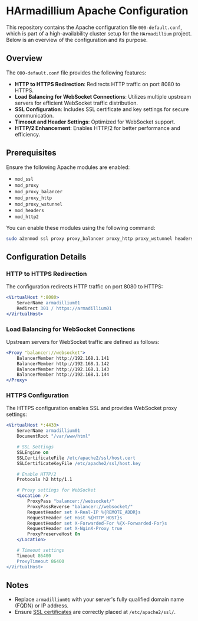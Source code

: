 # HArmadillium Apache Configuration

This repository contains the Apache configuration file `000-default.conf`, which is part of a high-availability cluster setup for the `HArmadillium` project. Below is an overview of the configuration and its purpose.

## Overview

The `000-default.conf` file provides the following features:
- **HTTP to HTTPS Redirection**: Redirects HTTP traffic on port 8080 to HTTPS.
- **Load Balancing for WebSocket Connections**: Utilizes multiple upstream servers for efficient WebSocket traffic distribution.
- **SSL Configuration**: Includes SSL certificate and key settings for secure communication.
- **Timeout and Header Settings**: Optimized for WebSocket support.
- **HTTP/2 Enhancement**: Enables HTTP/2 for better performance and efficiency.

## Prerequisites

Ensure the following Apache modules are enabled:
- `mod_ssl`
- `mod_proxy`
- `mod_proxy_balancer`
- `mod_proxy_http`
- `mod_proxy_wstunnel`
- `mod_headers`
- `mod_http2`

You can enable these modules using the following command:
```bash
sudo a2enmod ssl proxy proxy_balancer proxy_http proxy_wstunnel headers http2
```

## Configuration Details

### HTTP to HTTPS Redirection
The configuration redirects HTTP traffic on port 8080 to HTTPS:
```apache
<VirtualHost *:8080>
    ServerName armadillium01
    Redirect 301 / https://armadillium01
</VirtualHost>
```

### Load Balancing for WebSocket Connections
Upstream servers for WebSocket traffic are defined as follows:
```apache
<Proxy "balancer://websocket">
    BalancerMember http://192.168.1.141
    BalancerMember http://192.168.1.142
    BalancerMember http://192.168.1.143
    BalancerMember http://192.168.1.144
</Proxy>
```

### HTTPS Configuration
The HTTPS configuration enables SSL and provides WebSocket proxy settings:
```apache
<VirtualHost *:4433>
    ServerName armadillium01
    DocumentRoot "/var/www/html"

    # SSL Settings
    SSLEngine on
    SSLCertificateFile /etc/apache2/ssl/host.cert
    SSLCertificateKeyFile /etc/apache2/ssl/host.key

    # Enable HTTP/2
    Protocols h2 http/1.1

    # Proxy settings for WebSocket
    <Location />
        ProxyPass "balancer://websocket/"
        ProxyPassReverse "balancer://websocket/"
        RequestHeader set X-Real-IP %{REMOTE_ADDR}s
        RequestHeader set Host %{HTTP_HOST}s
        RequestHeader set X-Forwarded-For %{X-Forwarded-For}s
        RequestHeader set X-NginX-Proxy true
        ProxyPreserveHost On
    </Location>

    # Timeout settings
    Timeout 86400
    ProxyTimeout 86400
</VirtualHost>
```

## Notes
- Replace `armadillium01` with your server's fully qualified domain name (FQDN) or IP address.
- Ensure [SSL certificates](https://github.com/universalbit-dev/HArmadillium/blob/main/HArmadillium.md#self-signed-certificate-https-with-openssl-apache2) are correctly placed at `/etc/apache2/ssl/`.
  
